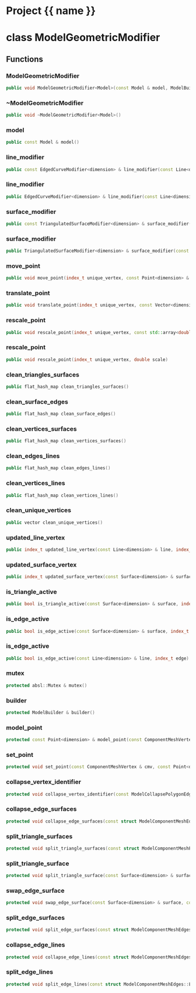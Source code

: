 <script setup>
import {useRoute} from 'vitepress'
const {path} = useRoute()
const tokens = path.split('/')
const words = tokens[2].split('-');
for (let i = 0; i < words.length; i++) {
    words[i] = words[i].charAt(0).toUpperCase() + words[i].slice(1);
    words[i] = words[i].replace('geode', 'Geode')
}
const name = words.join('-');
</script>
# Project {{ name }}

# class ModelGeometricModifier


## Functions

### ModelGeometricModifier

```cpp
public void ModelGeometricModifier<Model>(const Model & model, ModelBuilder & builder)
```


### ~ModelGeometricModifier

```cpp
public void ~ModelGeometricModifier<Model>()
```


### model

```cpp
public const Model & model()
```


### line_modifier

```cpp
public const EdgedCurveModifier<dimension> & line_modifier(const Line<dimension> & line)
```


### line_modifier

```cpp
public EdgedCurveModifier<dimension> & line_modifier(const Line<dimension> & line)
```


### surface_modifier

```cpp
public const TriangulatedSurfaceModifier<dimension> & surface_modifier(const Surface<dimension> & surface)
```


### surface_modifier

```cpp
public TriangulatedSurfaceModifier<dimension> & surface_modifier(const Surface<dimension> & surface)
```


### move_point

```cpp
public void move_point(index_t unique_vertex, const Point<dimension> & point)
```


### translate_point

```cpp
public void translate_point(index_t unique_vertex, const Vector<dimension> & translation)
```


### rescale_point

```cpp
public void rescale_point(index_t unique_vertex, const std::array<double, dimension> & scale)
```


### rescale_point

```cpp
public void rescale_point(index_t unique_vertex, double scale)
```


### clean_triangles_surfaces

```cpp
public flat_hash_map clean_triangles_surfaces()
```


### clean_surface_edges

```cpp
public flat_hash_map clean_surface_edges()
```


### clean_vertices_surfaces

```cpp
public flat_hash_map clean_vertices_surfaces()
```


### clean_edges_lines

```cpp
public flat_hash_map clean_edges_lines()
```


### clean_vertices_lines

```cpp
public flat_hash_map clean_vertices_lines()
```


### clean_unique_vertices

```cpp
public vector clean_unique_vertices()
```


### updated_line_vertex

```cpp
public index_t updated_line_vertex(const Line<dimension> & line, index_t vertex)
```


### updated_surface_vertex

```cpp
public index_t updated_surface_vertex(const Surface<dimension> & surface, index_t vertex)
```


### is_triangle_active

```cpp
public bool is_triangle_active(const Surface<dimension> & surface, index_t triangle)
```


### is_edge_active

```cpp
public bool is_edge_active(const Surface<dimension> & surface, index_t edge)
```


### is_edge_active

```cpp
public bool is_edge_active(const Line<dimension> & line, index_t edge)
```


### mutex

```cpp
protected absl::Mutex & mutex()
```


### builder

```cpp
protected ModelBuilder & builder()
```


### model_point

```cpp
protected const Point<dimension> & model_point(const ComponentMeshVertex & cmv)
```


### set_point

```cpp
protected void set_point(const ComponentMeshVertex & cmv, const Point<dimension> & point)
```


### collapse_vertex_identifier

```cpp
protected void collapse_vertex_identifier(const ModelCollapsePolygonEdgeInfo<dimension> & info, const Point<dimension> & point)
```


### collapse_edge_surfaces

```cpp
protected void collapse_edge_surfaces(const struct ModelComponentMeshEdges::SurfaceEdges & surface_edges, const Point<dimension> & point, ModelCollapsePolygonEdgeInfo<dimension> & info)
```


### split_triangle_surfaces

```cpp
protected void split_triangle_surfaces(const struct ModelComponentMeshPolygons::SurfacePolygons & surface_polygons, const Point<dimension> & point, ModelSplitTriangleInfo<dimension> & info)
```


### split_triangle_surface

```cpp
protected void split_triangle_surface(const Surface<dimension> & surface, index_t triangle, const Point<dimension> & point, ModelSplitTriangleInfo<dimension> & info)
```


### swap_edge_surface

```cpp
protected void swap_edge_surface(const Surface<dimension> & surface, const PolygonEdge & edge, ModelSwapEdgeInfo<dimension> & info)
```


### split_edge_surfaces

```cpp
protected void split_edge_surfaces(const struct ModelComponentMeshEdges::SurfaceEdges & surface_edges, const Point<dimension> & point, ModelSplitPolygonEdgeInfo<dimension> & info)
```


### collapse_edge_lines

```cpp
protected void collapse_edge_lines(const struct ModelComponentMeshEdges::LineEdges & line_edges, const Point<dimension> & point, ModelCollapsePolygonEdgeInfo<dimension> & info)
```


### split_edge_lines

```cpp
protected void split_edge_lines(const struct ModelComponentMeshEdges::LineEdges & line_edges, const Point<dimension> & point, ModelSplitPolygonEdgeInfo<dimension> & info)
```




